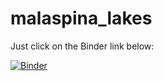 # malaspina_lakes
Just click on the Binder link below:

[![Binder](https://mybinder.org/badge_logo.svg)](https://mybinder.org/v2/gh/martintruffer/malaspina_lakes/HEAD?filepath=read_ctd.ipynb)

